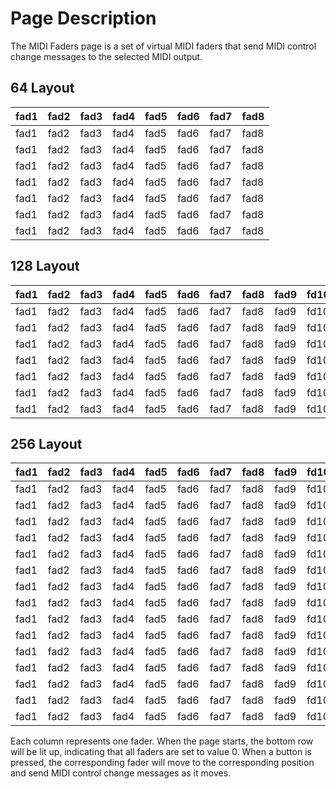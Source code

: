 # Page Description #

The MIDI Faders page is a set of virtual MIDI faders that send MIDI control change messages to the selected MIDI output.

## 64 Layout ##

| fad1 | fad2 | fad3 | fad4 | fad5 | fad6 | fad7 | fad8 |
|:-----|:-----|:-----|:-----|:-----|:-----|:-----|:-----|
| fad1 | fad2 | fad3 | fad4 | fad5 | fad6 | fad7 | fad8 |
| fad1 | fad2 | fad3 | fad4 | fad5 | fad6 | fad7 | fad8 |
| fad1 | fad2 | fad3 | fad4 | fad5 | fad6 | fad7 | fad8 |
| fad1 | fad2 | fad3 | fad4 | fad5 | fad6 | fad7 | fad8 |
| fad1 | fad2 | fad3 | fad4 | fad5 | fad6 | fad7 | fad8 |
| fad1 | fad2 | fad3 | fad4 | fad5 | fad6 | fad7 | fad8 |
| fad1 | fad2 | fad3 | fad4 | fad5 | fad6 | fad7 | fad8 |

## 128 Layout ##

| fad1 | fad2 | fad3 | fad4 | fad5 | fad6 | fad7 | fad8 | fad9 | fd10 | fd11 | fd12 | fd13 | fd14 | fd15 | fd16 |
|:-----|:-----|:-----|:-----|:-----|:-----|:-----|:-----|:-----|:-----|:-----|:-----|:-----|:-----|:-----|:-----|
| fad1 | fad2 | fad3 | fad4 | fad5 | fad6 | fad7 | fad8 | fad9 | fd10 | fd11 | fd12 | fd13 | fd14 | fd15 | fd16 |
| fad1 | fad2 | fad3 | fad4 | fad5 | fad6 | fad7 | fad8 | fad9 | fd10 | fd11 | fd12 | fd13 | fd14 | fd15 | fd16 |
| fad1 | fad2 | fad3 | fad4 | fad5 | fad6 | fad7 | fad8 | fad9 | fd10 | fd11 | fd12 | fd13 | fd14 | fd15 | fd16 |
| fad1 | fad2 | fad3 | fad4 | fad5 | fad6 | fad7 | fad8 | fad9 | fd10 | fd11 | fd12 | fd13 | fd14 | fd15 | fd16 |
| fad1 | fad2 | fad3 | fad4 | fad5 | fad6 | fad7 | fad8 | fad9 | fd10 | fd11 | fd12 | fd13 | fd14 | fd15 | fd16 |
| fad1 | fad2 | fad3 | fad4 | fad5 | fad6 | fad7 | fad8 | fad9 | fd10 | fd11 | fd12 | fd13 | fd14 | fd15 | fd16 |
| fad1 | fad2 | fad3 | fad4 | fad5 | fad6 | fad7 | fad8 | fad9 | fd10 | fd11 | fd12 | fd13 | fd14 | fd15 | fd16 |

## 256 Layout ##

| fad1 | fad2 | fad3 | fad4 | fad5 | fad6 | fad7 | fad8 | fad9 | fd10 | fd11 | fd12 | fd13 | fd14 | fd15 | fd16 |
|:-----|:-----|:-----|:-----|:-----|:-----|:-----|:-----|:-----|:-----|:-----|:-----|:-----|:-----|:-----|:-----|
| fad1 | fad2 | fad3 | fad4 | fad5 | fad6 | fad7 | fad8 | fad9 | fd10 | fd11 | fd12 | fd13 | fd14 | fd15 | fd16 |
| fad1 | fad2 | fad3 | fad4 | fad5 | fad6 | fad7 | fad8 | fad9 | fd10 | fd11 | fd12 | fd13 | fd14 | fd15 | fd16 |
| fad1 | fad2 | fad3 | fad4 | fad5 | fad6 | fad7 | fad8 | fad9 | fd10 | fd11 | fd12 | fd13 | fd14 | fd15 | fd16 |
| fad1 | fad2 | fad3 | fad4 | fad5 | fad6 | fad7 | fad8 | fad9 | fd10 | fd11 | fd12 | fd13 | fd14 | fd15 | fd16 |
| fad1 | fad2 | fad3 | fad4 | fad5 | fad6 | fad7 | fad8 | fad9 | fd10 | fd11 | fd12 | fd13 | fd14 | fd15 | fd16 |
| fad1 | fad2 | fad3 | fad4 | fad5 | fad6 | fad7 | fad8 | fad9 | fd10 | fd11 | fd12 | fd13 | fd14 | fd15 | fd16 |
| fad1 | fad2 | fad3 | fad4 | fad5 | fad6 | fad7 | fad8 | fad9 | fd10 | fd11 | fd12 | fd13 | fd14 | fd15 | fd16 |
| fad1 | fad2 | fad3 | fad4 | fad5 | fad6 | fad7 | fad8 | fad9 | fd10 | fd11 | fd12 | fd13 | fd14 | fd15 | fd16 |
| fad1 | fad2 | fad3 | fad4 | fad5 | fad6 | fad7 | fad8 | fad9 | fd10 | fd11 | fd12 | fd13 | fd14 | fd15 | fd16 |
| fad1 | fad2 | fad3 | fad4 | fad5 | fad6 | fad7 | fad8 | fad9 | fd10 | fd11 | fd12 | fd13 | fd14 | fd15 | fd16 |
| fad1 | fad2 | fad3 | fad4 | fad5 | fad6 | fad7 | fad8 | fad9 | fd10 | fd11 | fd12 | fd13 | fd14 | fd15 | fd16 |
| fad1 | fad2 | fad3 | fad4 | fad5 | fad6 | fad7 | fad8 | fad9 | fd10 | fd11 | fd12 | fd13 | fd14 | fd15 | fd16 |
| fad1 | fad2 | fad3 | fad4 | fad5 | fad6 | fad7 | fad8 | fad9 | fd10 | fd11 | fd12 | fd13 | fd14 | fd15 | fd16 |
| fad1 | fad2 | fad3 | fad4 | fad5 | fad6 | fad7 | fad8 | fad9 | fd10 | fd11 | fd12 | fd13 | fd14 | fd15 | fd16 |
| fad1 | fad2 | fad3 | fad4 | fad5 | fad6 | fad7 | fad8 | fad9 | fd10 | fd11 | fd12 | fd13 | fd14 | fd15 | fd16 |

Each column represents one fader.  When the page starts, the bottom row will be lit up, indicating that all faders are set to value 0.  When a button is pressed, the corresponding fader will move to the corresponding position and send MIDI control change messages as it moves.